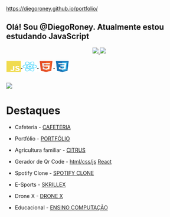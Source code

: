 https://diegoroney.github.io/portfolio/

## Olá! Sou @DiegoRoney. Atualmente estou estudando JavaScript
<div align="center">
  <a href="https://github.com/DiegoRoney">
  <img height="180em" src="https://github-readme-stats.vercel.app/api?username=DiegoRoney&show_icons=true&theme=dracula&include_all_commits=true&count_private=true"/>
  <img height="180em" src="https://github-readme-stats.vercel.app/api/top-langs/?username=DiegoRoney&layout=compact&langs_count=7&theme=dracula"/>
</div>
  
<div style="display: inline_block"><br>
  <img align="center" alt="Js" height="30" width="40" src="https://raw.githubusercontent.com/devicons/devicon/master/icons/javascript/javascript-plain.svg"> 
  <img align="center" alt="React" height="30" width="40" src="https://raw.githubusercontent.com/devicons/devicon/master/icons/react/react-original.svg">
  <img align="center" alt="HTML" height="30" width="40" src="https://raw.githubusercontent.com/devicons/devicon/master/icons/html5/html5-original.svg">
  <img align="center" alt="CSS" height="30" width="40" src="https://raw.githubusercontent.com/devicons/devicon/master/icons/css3/css3-original.svg">  
  
   
  ##
 
<div> 
 
  <a href="https://www.instagram.com/rbs_diego/" target="_blank"><img src="https://img.shields.io/badge/-Instagram-%23E4405F?style=for-the-badge&logo=instagram&logoColor=white" target="_blank"></a> 

 # Destaques
  
  - Cafeteria - [CAFETERIA](https://diegoroney.github.io/cafeteria/ "CAFETERIA")

  - Portfólio - [PORTFÓLIO](https://diegoroney.github.io/portfolio/ "PORTFÓLIO")

  - Agricultura familiar - [CITRUS](https://diegoroney.github.io/newcitrus/ "CITRUS")

  - Gerador de Qr Code - [html/css/js](https://diegoroney.github.io/qrcode/ "QR CODE") [React](https://diegoroney.github.io/qrcode-react/ "QR CODE")
  

  - Spotify Clone - [SPOTIFY CLONE](https://diegoroney.github.io/spotify-clone/ "SPOTIFY CLONE")

  - E-Sports - [SKRILLEX](https://diegoroney.github.io/skrillex/ "SKRILLEX")

  - Drone X - [DRONE X](https://diegoroney.github.io/new-dronex/ "DRONE X")

  - Educacional - [ENSINO COMPUTAÇÃO](https://diegoroney.github.io/cartilha-comput-page/ "ENSINO COMPUTAÇÃO") 


